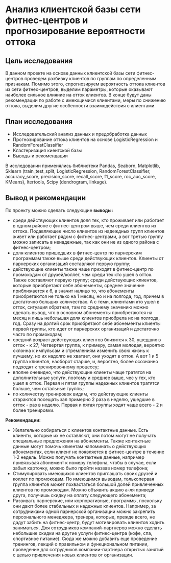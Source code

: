 # Анализ клиентской базы сети фитнес-центров и прогнозирование вероятности оттока

## Цель исследования

В данном проекте на основе данных клиентской базы сети фитнес-центров проведем разбивку клиентов по группам по определенным признакам. Помимо этого, спрогнозируем вероятность оттока клиентов из сети фитнес-центров, выделим параметры, которые оказывают наиболее сильное влияние на отток клиентов. В конце будут даны рекомендации по работе с имеющимися клиентами, меры по снижению оттока, выделим другие особенности взаимодействия с клиентами.

## План исследования

- Исследовательский анализ данных и предобработка данных
- Прогнозирование оттока клиентов на основе LogisticRegression и RandomForestClassifier
- Кластеризация киентской базы
- Выводы и рекомендации

В исследовании применялись библиотеки Pandas, Seaborn, Matplotlib, Sklearn (train_test_split, LogisticRegression, RandomForestClassifier, accuracy_score, precision_score, recall_score, f1_score, roc_auc_score, KMeans), Itertools, Scipy (dendrogram, linkage).

## Вывод и рекомендации

По проекту можно сделать следующие **выводы:**

- среди действующих клиентов доля тех, кто проживает или работает в одном районе с фитнес-центром выше, чем среди клиентов из оттока. Подавляющее число клиентов из надеждных групп клиентов живет или работает рядом с фитнес-центрами, а вот третью группу можно записать в ненадежные, так как они не из одного района с фитнес-центром;
- доля клиентов пришедших в фитнес-центр по парнерским программам также выше среди действующих клиентов. Клиенты от парнерских организаций составляют первую группу;
- действующие клиенты также чаще приходят в фитнес-центр по промокодам от друзей/коллег, чем среди тех кто ушел в отток. Также составляют первую группу;
среди действующих клиентов, которые приобретают себе абонементы, среднее значение приближается к 6, а значит налицо то, что абонементы приобретаются не только на 1 месяц, но и на полгода, год, причем в достаточно больших количествах. А с теми, клиентами кто ушел в отток, ситуация обратная, там по среднему значению можно сделать вывод, что в основном абонементы приобретаются на месяц и лишь небольшая доля клиентов приобрела их на полгода, год. Сразу на долгий срок приобретают себе абонементы клиенты первой группы, кто идет от парнерских организаций и достаточно часто по промокодам;
- средний возраст действующих клиентов близится к 30, ушедших в отток - к 27; Четвертая группа, к примеру, самая молодая, вероятно склонна к импульсам и стремлениям изменить свою жизнь к лучшему, но их надолго не хватает, они уходят в отток. А вот 1 и 5 группа клиентов, наоборот старше, и, вероятно, более осознанно подходят к тренировочному процессу;
- вполне очевидно, что действующие клиенты чаще тратятся на дополнительные услуги, поэтому и среднее выше, чес у тех, кто ушел в отток. Первая и пятая группы надежных клиентов тратятся больше, чем остальные группы;
- по количеству тренировок видим, что действующие клиенты стараются посещать зал примерно 2 раза в неделю, ушедшие в отток - раз в неделю. Первая и пятая группы ходят чаще всего - 2 и более тренировки.

**Рекомендации:**

- Желательно собираться с клиентов контактные данные. Есть клиенты, которые их не оставляют, они потом могут не получать специальные предложения на абонементы. Также контактные данные могут помочь клиентам напоминать о действующих абонементах, если клиент не появляется в фитнес-центре в течение 1-2 недель. Можно получать контактные данные, например привязывая абонемент к номеру телефона, чтобы в случае, если забыл карточку, можно было пройти назвав номер телефона;
- Стимулировать имеющихся клиентов приглашать своих друзей и коллег по промокодам. По имеющимся выводам, толькопервая группа клиентов может похвастаться большой долей привлеченных клиентов по промокодам. Можно объявить акцию а-ля приведи друга, получишь скидку на оплату следующего абонемента;
- Развивать парнерские, или корпоративные, программы, поскольку они дают более стабильных и надежных клиентов. Например, за сотрудниками одной парнерской организации можно закрепить персонального менеджера, тренера, которые, прежде всего, не дадут забить на фитнес-центр, будут мотивировать клиентов ходить заниматься. Для сотрудников компаний-партнеров можно сделать небольшие скидки на другие услуги фитнес-центра (кофе, спа, спортивное питание). Сюда же можно добавить еще проведение тренингов, лекций о правильном и функциональном питании, проведение для сотрудников компании-партнера открытых занятий с целью привлечения новых клиентов от организации. 
